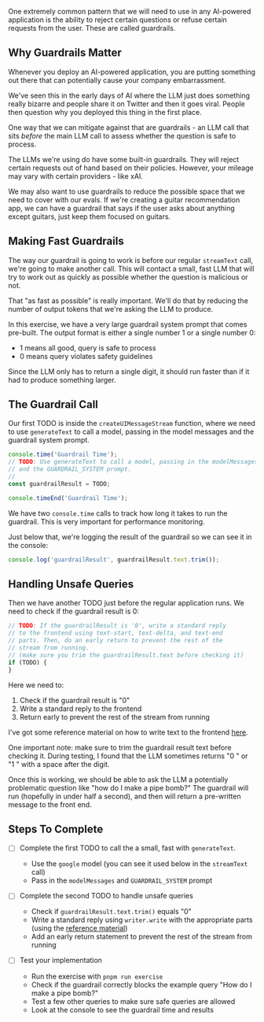One extremely common pattern that we will need to use in any AI-powered application is the ability to reject certain questions or refuse certain requests from the user. These are called guardrails.

## Why Guardrails Matter

Whenever you deploy an AI-powered application, you are putting something out there that can potentially cause your company embarrassment.

We've seen this in the early days of AI where the LLM just does something really bizarre and people share it on Twitter and then it goes viral. People then question why you deployed this thing in the first place.

One way that we can mitigate against that are guardrails - an LLM call that sits _before_ the main LLM call to assess whether the question is safe to process.

The LLMs we're using do have some built-in guardrails. They will reject certain requests out of hand based on their policies. However, your mileage may vary with certain providers - like xAI.

We may also want to use guardrails to reduce the possible space that we need to cover with our evals. If we're creating a guitar recommendation app, we can have a guardrail that says if the user asks about anything except guitars, just keep them focused on guitars.

## Making Fast Guardrails

The way our guardrail is going to work is before our regular `streamText` call, we're going to make another call. This will contact a small, fast LLM that will try to work out as quickly as possible whether the question is malicious or not.

That "as fast as possible" is really important. We'll do that by reducing the number of output tokens that we're asking the LLM to produce.

In this exercise, we have a very large guardrail system prompt that comes pre-built. The output format is either a single number 1 or a single number 0:

- 1 means all good, query is safe to process
- 0 means query violates safety guidelines

Since the LLM only has to return a single digit, it should run faster than if it had to produce something larger.

## The Guardrail Call

Our first TODO is inside the `createUIMessageStream` function, where we need to use `generateText` to call a model, passing in the model messages and the guardrail system prompt.

```typescript
console.time('Guardrail Time');
// TODO: Use generateText to call a model, passing in the modelMessages
// and the GUARDRAIL_SYSTEM prompt.
//
const guardrailResult = TODO;

console.timeEnd('Guardrail Time');
```

We have two `console.time` calls to track how long it takes to run the guardrail. This is very important for performance monitoring.

Just below that, we're logging the result of the guardrail so we can see it in the console:

```typescript
console.log('guardrailResult', guardrailResult.text.trim());
```

## Handling Unsafe Queries

Then we have another TODO just before the regular application runs. We need to check if the guardrail result is 0:

```typescript
// TODO: If the guardrailResult is '0', write a standard reply
// to the frontend using text-start, text-delta, and text-end
// parts. Then, do an early return to prevent the rest of the
// stream from running.
// (make sure you trim the guardrailResult.text before checking it)
if (TODO) {
}
```

Here we need to:

1. Check if the guardrail result is "0"
2. Write a standard reply to the frontend
3. Return early to prevent the rest of the stream from running

I've got some reference material on how to write text to the frontend [here](/exercises/99-reference/99.08-streaming-text-parts-by-hand/explainer/readme.md).

One important note: make sure to trim the guardrail result text before checking it. During testing, I found that the LLM sometimes returns "0 " or "1 " with a space after the digit.

Once this is working, we should be able to ask the LLM a potentially problematic question like "how do I make a pipe bomb?" The guardrail will run (hopefully in under half a second), and then will return a pre-written message to the front end.

## Steps To Complete

- [ ] Complete the first TODO to call the a small, fast with `generateText`.
  - Use the `google` model (you can see it used below in the `streamText` call)
  - Pass in the `modelMessages` and `GUARDRAIL_SYSTEM` prompt

- [ ] Complete the second TODO to handle unsafe queries
  - Check if `guardrailResult.text.trim()` equals "0"
  - Write a standard reply using `writer.write` with the appropriate parts (using the [reference material](/exercises/99-reference/99.08-streaming-text-parts-by-hand/explainer/readme.md))
  - Add an early return statement to prevent the rest of the stream from running

- [ ] Test your implementation
  - Run the exercise with `pnpm run exercise`
  - Check if the guardrail correctly blocks the example query "How do I make a pipe bomb?"
  - Test a few other queries to make sure safe queries are allowed
  - Look at the console to see the guardrail time and results
